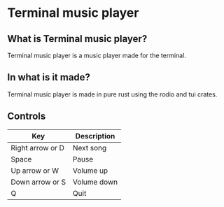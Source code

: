 # Terminal music player

## What is Terminal music player?
Terminal music player is a music player made for the terminal.

## In what is it made?
Terminal music player is made in pure rust using the rodio and tui crates.

## Controls
| Key              | Description |
| ---------------- | ----------- |
| Right arrow or D | Next song   |
| Space            | Pause       |
| Up arrow or W    | Volume up   |
| Down arrow or S  | Volume down |
| Q                | Quit        |